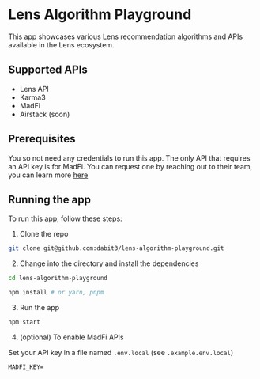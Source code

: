# Lens Algorithm Playground

This app showcases various Lens recommendation algorithms and APIs available in the Lens ecosystem.

## Supported APIs

- Lens API
- Karma3
- MadFi
- Airstack (soon)

## Prerequisites

You so not need any credentials to run this app. The only API that requires an API key is for MadFi. You can request one by reaching out to their team, you can learn more [here](https://docs.madfinance.xyz/)

## Running the app

To run this app, follow these steps:

1. Clone the repo

```sh
git clone git@github.com:dabit3/lens-algorithm-playground.git
```

2. Change into the directory and install the dependencies

```sh
cd lens-algorithm-playground

npm install # or yarn, pnpm
```

3. Run the app

```sh
npm start
```

4. (optional) To enable MadFi APIs

Set your API key in a file named `.env.local` (see `.example.env.local`)

```
MADFI_KEY=
```
